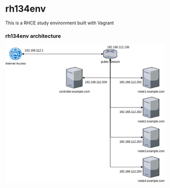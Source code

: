 # rh134env
This is a RHCE study environment built with Vagrant


### rh134env architecture
![architecture](https://github.com/midu16/rh134env/blob/main/doc/lab-design.png)
